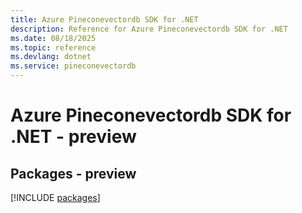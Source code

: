 ```yaml
---
title: Azure Pineconevectordb SDK for .NET
description: Reference for Azure Pineconevectordb SDK for .NET
ms.date: 08/18/2025
ms.topic: reference
ms.devlang: dotnet
ms.service: pineconevectordb
---
```

# Azure Pineconevectordb SDK for .NET - preview
## Packages - preview
[!INCLUDE [packages](pineconevectordb-index.md)]